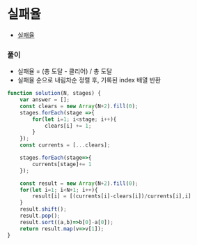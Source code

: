 # 실패율
 - [실패율](https://programmers.co.kr/learn/courses/30/lessons/42889?language=javascript)


### 풀이
  - 실패율 = (총 도달 - 클리어) / 총 도달
  - 실패율 순으로 내림차순 정렬 후, 기록된 index 배열 반환

  ```javascript
  function solution(N, stages) {
      var answer = [];
      const clears = new Array(N+2).fill(0);
      stages.forEach(stage =>{
          for(let i=1; i<stage; i++){
              clears[i] += 1;
          }
      });
      const currents = [...clears];

      stages.forEach(stage=>{
          currents[stage]+= 1
      });

      const result = new Array(N+2).fill(0);
      for(let i=1; i<N+1; i++){
          result[i] = [(currents[i]-clears[i])/currents[i],i]
      }
      result.shift();
      result.pop();
      result.sort((a,b)=>b[0]-a[0]);
      return result.map(v=>v[1]);
  }
  ```